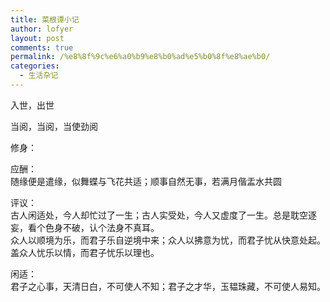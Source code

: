 ```yaml
---
title: 菜根谭小记
author: lofyer
layout: post
comments: true
permalink: /%e8%8f%9c%e6%a0%b9%e8%b0%ad%e5%b0%8f%e8%ae%b0/
categories:
  - 生活杂记
---
```

入世，出世

当阅，当阅，当使劲阅

修身：

应酬：  
随缘便是遣缘，似舞蝶与飞花共适；顺事自然无事，若满月偕盂水共圆

评议：  
古人闲适处，今人却忙过了一生；古人实受处，今人又虚度了一生。总是耽空逐妄，看个色身不破，认个法身不真耳。  
众人以顺境为乐，而君子乐自逆境中来；众人以拂意为忧，而君子忧从快意处起。盖众人忧乐以情，而君子忧乐以理也。

闲适：  
君子之心事，天清日白，不可使人不知；君子之才华，玉韫珠藏，不可使人易知。